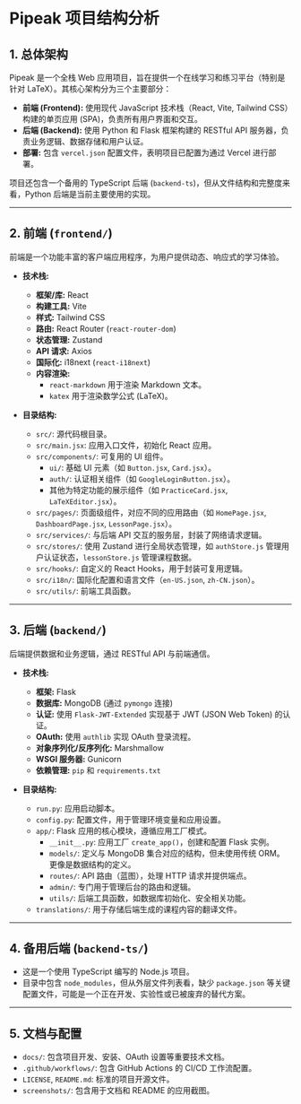 # Pipeak 项目结构分析

## 1. 总体架构

Pipeak 是一个全栈 Web 应用项目，旨在提供一个在线学习和练习平台（特别是针对 LaTeX）。其核心架构分为三个主要部分：

- **前端 (Frontend):** 使用现代 JavaScript 技术栈（React, Vite, Tailwind CSS）构建的单页应用 (SPA)，负责所有用户界面和交互。
- **后端 (Backend):** 使用 Python 和 Flask 框架构建的 RESTful API 服务器，负责业务逻辑、数据存储和用户认证。
- **部署:** 包含 `vercel.json` 配置文件，表明项目已配置为通过 Vercel 进行部署。

项目还包含一个备用的 TypeScript 后端 (`backend-ts`)，但从文件结构和完整度来看，Python 后端是当前主要使用的实现。

---

## 2. 前端 (`frontend/`)

前端是一个功能丰富的客户端应用程序，为用户提供动态、响应式的学习体验。

- **技术栈:**
  - **框架/库:** React
  - **构建工具:** Vite
  - **样式:** Tailwind CSS
  - **路由:** React Router (`react-router-dom`)
  - **状态管理:** Zustand
  - **API 请求:** Axios
  - **国际化:** i18next (`react-i18next`)
  - **内容渲染:**
    - `react-markdown` 用于渲染 Markdown 文本。
    - `katex` 用于渲染数学公式 (LaTeX)。

- **目录结构:**
  - `src/`: 源代码根目录。
  - `src/main.jsx`: 应用入口文件，初始化 React 应用。
  - `src/components/`: 可复用的 UI 组件。
    - `ui/`: 基础 UI 元素（如 `Button.jsx`, `Card.jsx`）。
    - `auth/`: 认证相关组件（如 `GoogleLoginButton.jsx`）。
    - 其他为特定功能的展示组件（如 `PracticeCard.jsx`, `LaTeXEditor.jsx`）。
  - `src/pages/`: 页面级组件，对应不同的应用路由（如 `HomePage.jsx`, `DashboardPage.jsx`, `LessonPage.jsx`）。
  - `src/services/`: 与后端 API 交互的服务层，封装了网络请求逻辑。
  - `src/stores/`: 使用 Zustand 进行全局状态管理，如 `authStore.js` 管理用户认证状态，`lessonStore.js` 管理课程数据。
  - `src/hooks/`: 自定义的 React Hooks，用于封装可复用逻辑。
  - `src/i18n/`: 国际化配置和语言文件（`en-US.json`, `zh-CN.json`）。
  - `src/utils/`: 前端工具函数。

---

## 3. 后端 (`backend/`)

后端提供数据和业务逻辑，通过 RESTful API 与前端通信。

- **技术栈:**
  - **框架:** Flask
  - **数据库:** MongoDB (通过 `pymongo` 连接)
  - **认证:** 使用 `Flask-JWT-Extended` 实现基于 JWT (JSON Web Token) 的认证。
  - **OAuth:** 使用 `authlib` 实现 OAuth 登录流程。
  - **对象序列化/反序列化:** Marshmallow
  - **WSGI 服务器:** Gunicorn
  - **依赖管理:** `pip` 和 `requirements.txt`

- **目录结构:**
  - `run.py`: 应用启动脚本。
  - `config.py`: 配置文件，用于管理环境变量和应用设置。
  - `app/`: Flask 应用的核心模块，遵循应用工厂模式。
    - `__init__.py`: 应用工厂 `create_app()`，创建和配置 Flask 实例。
    - `models/`: 定义与 MongoDB 集合对应的结构，但未使用传统 ORM。更像是数据结构的定义。
    - `routes/`: API 路由（蓝图），处理 HTTP 请求并提供端点。
    - `admin/`: 专门用于管理后台的路由和逻辑。
    - `utils/`: 后端工具函数，如数据库初始化、安全相关功能。
  - `translations/`: 用于存储后端生成的课程内容的翻译文件。

---

## 4. 备用后端 (`backend-ts/`)

- 这是一个使用 TypeScript 编写的 Node.js 项目。
- 目录中包含 `node_modules`，但从外层文件列表看，缺少 `package.json` 等关键配置文件，可能是一个正在开发、实验性或已被废弃的替代方案。

---

## 5. 文档与配置

- `docs/`: 包含项目开发、安装、OAuth 设置等重要技术文档。
- `.github/workflows/`: 包含 GitHub Actions 的 CI/CD 工作流配置。
- `LICENSE`, `README.md`: 标准的项目开源文件。
- `screenshots/`: 包含用于文档和 README 的应用截图。
